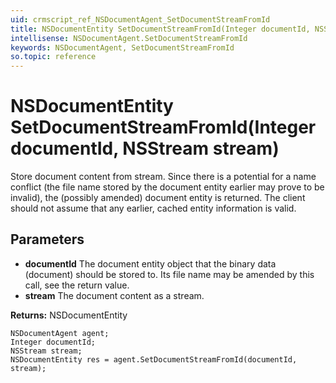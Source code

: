 ```yaml
---
uid: crmscript_ref_NSDocumentAgent_SetDocumentStreamFromId
title: NSDocumentEntity SetDocumentStreamFromId(Integer documentId, NSStream stream)
intellisense: NSDocumentAgent.SetDocumentStreamFromId
keywords: NSDocumentAgent, SetDocumentStreamFromId
so.topic: reference
---
```


# NSDocumentEntity SetDocumentStreamFromId(Integer documentId, NSStream stream)

Store document content from stream. Since there is a potential for a name conflict (the file name stored by the document entity earlier may prove to be invalid), the (possibly amended) document entity is returned. The client should not assume that any earlier, cached entity information is valid.

## Parameters

* **documentId** The document entity object that the binary data (document) should be stored to. Its file name may be amended by this call, see the return value.
* **stream** The document content as a stream.

**Returns:** NSDocumentEntity

```crmscript
NSDocumentAgent agent;
Integer documentId;
NSStream stream;
NSDocumentEntity res = agent.SetDocumentStreamFromId(documentId, stream);
```

